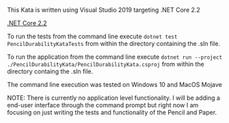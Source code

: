 This Kata is written using Visual Studio 2019 targeting .NET Core 2.2

[.NET Core 2.2](https://dotnet.microsoft.com/download/dotnet-core/2.2)

To run the tests from the command line execute `dotnet test PencilDurabilityKataTests` from within the directory containing the .sln file.

To run the application from the command line execute `dotnet run --project ./PencilDurabilityKata/PencilDurabilityKata.csproj` from within the directory containg the .sln file.

The command line execution was tested on Windows 10 and MacOS Mojave

NOTE: There is currently no application level functionality. I will be adding a end-user interface through the command prompt but right now I am focusing on just writing the tests and functionality of the Pencil and Paper.

